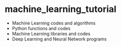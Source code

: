 # machine_learning_tutorial
<ul><li>Machine Learning codes and algorithms</li>
  <li>Python functions and codes</li>
  <li>Machine Learning libraries and codes</li>
<li>Deep Learning and Neural Network programs</li></ul>

